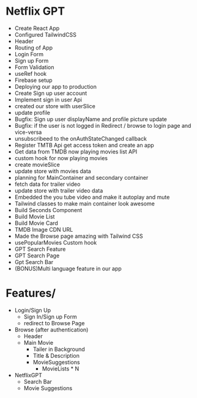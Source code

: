# Netflix GPT

- Create React App
- Configured TailwindCSS
- Header
- Routing of App
- Login Form
- Sign up Form
- Form Validation
- useRef hook
- Firebase setup
- Deploying our app to production
- Create Sign up user account
- Implement sign in user Api
- created our store with userSlice
- update profile
- Bugfix: Sign up user displayName and profile picture update
- Bugfix: if the user is not logged in Redirect / browse to login page and vice-versa
- unsubscribeed to the onAuthStateChanged callback
- Register TMTB Api get access token and create an app
- Get data from TMDB now playing movies list API
- custom hook for now playing movies
- create movieSlice
- update store with movies data
- planning for MainContainer and secondary container
- fetch data for trailer video
- update store with trailer video data
- Embedded the you tube video and make it autoplay and mute
- Tailwind classes to make main container look awesome
- Build Seconds Component
- Build Movie List
- Build Movie Card
- TMDB Image CDN URL
- Made the Browse page amazing with Tailwind CSS
- usePopularMovies Custom hook
- GPT Search Feature
- GPT Search Page
- Gpt Search Bar
- (BONUS)Multi language feature in our app

# Features/
- Login/Sign Up
    - Sign In/Sign up Form
    - redirect to Browse Page
- Browse (after authentication)
   - Header
   - Main Movie
       - Tailer in Background
       - Title & Description
       - MovieSuggestions
           - MovieLists * N
- NetflixGPT
    - Search Bar
    - Movie Suggestions